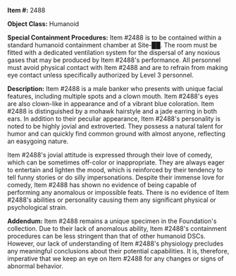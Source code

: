 **Item #:** 2488

**Object Class:** Humanoid

**Special Containment Procedures:** Item #2488 is to be contained within a standard humanoid containment chamber at Site-██. The room must be fitted with a dedicated ventilation system for the dispersal of any noxious gases that may be produced by Item #2488's performance. All personnel must avoid physical contact with Item #2488 and are to refrain from making eye contact unless specifically authorized by Level 3 personnel.

**Description:** Item #2488 is a male banker who presents with unique facial features, including multiple spots and a clown mouth. Item #2488's eyes are also clown-like in appearance and of a vibrant blue coloration. Item #2488 is distinguished by a mohawk hairstyle and a jade earring in both ears. In addition to their peculiar appearance, Item #2488's personality is noted to be highly jovial and extroverted. They possess a natural talent for humor and can quickly find common ground with almost anyone, reflecting an easygoing nature.

Item #2488's jovial attitude is expressed through their love of comedy, which can be sometimes off-color or inappropriate. They are always eager to entertain and lighten the mood, which is reinforced by their tendency to tell funny stories or do silly impersonations. Despite their immense love for comedy, Item #2488 has shown no evidence of being capable of performing any anomalous or impossible feats. There is no evidence of Item #2488's abilities or personality causing them any significant physical or psychological strain.

**Addendum:** Item #2488 remains a unique specimen in the Foundation's collection. Due to their lack of anomalous ability, Item #2488's containment procedures can be less stringent than that of other humanoid DSCs. However, our lack of understanding of Item #2488's physiology precludes any meaningful conclusions about their potential capabilities. It is, therefore, imperative that we keep an eye on Item #2488 for any changes or signs of abnormal behavior.